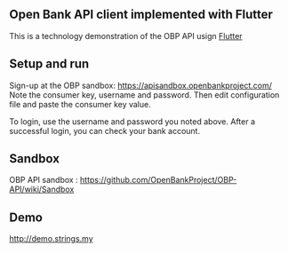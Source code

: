 ## Open Bank API client implemented with Flutter

This is a technology demonstration of the OBP API usign [Flutter](https://flutter.dev)

## Setup and run

Sign-up at the OBP sandbox: https://apisandbox.openbankproject.com/ Note the consumer key, username and password. Then edit configuration file and paste the consumer key value.

To login, use the username and password you noted above. After a successful login, you can check your bank account.


## Sandbox 
OBP API sandbox : https://github.com/OpenBankProject/OBP-API/wiki/Sandbox

## Demo
http://demo.strings.my
